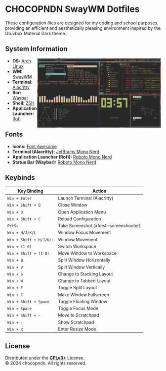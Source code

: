 # CHOCOPNDN SwayWM Dotfiles

These configuration files are designed for my coding and school purposes, providing an efficient and aesthetically pleasing environment inspired by the Gruvbox Material Dark theme.

## System Information

<img src="./screenshots/1.png" alt="Screenshot" align="right" width="400px">

- **OS:** [Arch Linux](https://archlinux.org)
- **WM:** [SwayWM](https://swaywm.org)
- **Terminal:** [Alacritty](https://github.com/alacritty/alacritty)
- **Bar:** [Waybar](https://github.com/Alexays/Waybar)
- **Shell:** [ZSH](https://www.zsh.org/)
- **Application Launcher:** [Rofi](https://github.com/davatorium/rofi)

## Fonts

- **Icons:** [Font Awesome](https://fontawesome.com/)
- **Terminal (Alacritty):** [JetBrains Mono Nerd](https://github.com/ryanoasis/nerd-fonts/tree/master/patched-fonts/JetBrainsMono)
- **Application Launcher (Rofi):** [Roboto Mono Nerd](https://github.com/ryanoasis/nerd-fonts/tree/master/patched-fonts/RobotoMono)
- **Status Bar (Waybar):** [Roboto Mono Nerd](https://github.com/ryanoasis/nerd-fonts/tree/master/patched-fonts/RobotoMono)

## Keybinds

| Key Binding             | Action                                |
| ----------------------- | ------------------------------------- |
| `Win + Enter`           | Launch Terminal (Alacritty)           |
| `Win + Shift + Q`       | Close Window                          |
| `Win + D`               | Open Application Menu                 |
| `Win + Shift + C`       | Reload Configuration                  |
| `PrtSc`                 | Take Screenshot (xfce4-screenshooter) |
| `Win + H/J/K/L`         | Window Focus Movement                 |
| `Win + Shift + H/J/K/L` | Window Movement                       |
| `Win + (1-0)`           | Switch Workspace                      |
| `Win + Shift + (1-0)`   | Move Window to Workspace              |
| `Win + B`               | Split Window Horizontally             |
| `Win + V`               | Split Window Vertically               |
| `Win + S`               | Change to Stacking Layout             |
| `Win + W`               | Change to Tabbed Layout               |
| `Win + E`               | Toggle Split Layout                   |
| `Win + F`               | Make Window Fullscreen                |
| `Win + Shift + Space`   | Toggle Floating Window                |
| `Win + Space`           | Toggle Focus Mode                     |
| `Win + Shift + -`       | Move to Scratchpad                    |
| `Win + -`               | Show Scratchpad                       |
| `Win + R`               | Enter Resize Mode                     |

## License

Distributed under the **[GPLv3+](https://www.gnu.org/licenses/gpl-3.0.html)** License.  
© 2024 chocopndn. All rights reserved.
